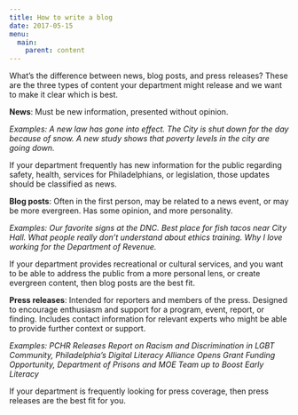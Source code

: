 ```yaml
---
title: How to write a blog
date: 2017-05-15
menu:
  main:
    parent: content
---
```


What’s the difference between news, blog posts, and press releases? These are the three types of content your department might release and we want to make it clear which is best.

**News**: Must be new information, presented without opinion.

*Examples: A new law has gone into effect.
The City is shut down for the day because of snow. A new study shows that poverty levels in the city are going down.*

If your department frequently has new information for the public regarding safety, health, services for Philadelphians, or legislation, those updates should be classified as news.

**Blog posts**: Often in the first person, may be related to a news event, or may be more evergreen. Has some opinion, and more personality.

*Examples: Our favorite signs at the DNC. Best place for fish tacos near City Hall. What people really don’t understand about ethics training. Why I love working for the Department of Revenue.*

If your department provides recreational or cultural services, and you want to be able to address the public from a more personal lens, or create evergreen content, then blog posts are the best fit.

**Press releases**: Intended for reporters and members of the press. Designed to encourage enthusiasm and support for a program, event, report, or finding. Includes contact information for relevant experts who might be able to provide further context or support.

*Examples: PCHR Releases Report on Racism and Discrimination in LGBT Community, Philadelphia’s Digital Literacy Alliance Opens Grant Funding Opportunity, Department of Prisons and MOE Team up to Boost Early Literacy*

If your department is frequently looking for press coverage, then press releases are the best fit for you.
